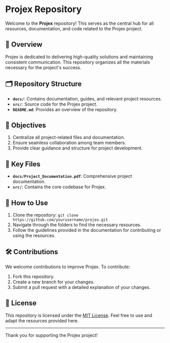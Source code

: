 # Projex Repository

Welcome to the **Projex** repository! This serves as the central hub for all resources, documentation, and code related to the Projex project.

## 📖 Overview
Projex is dedicated to delivering high-quality solutions and maintaining consistent communication. This repository organizes all the materials necessary for the project's success.

## 🗂️ Repository Structure
- **`docs/`**: Contains documentation, guides, and relevant project resources.
- **`src/`**: Source code for the Projex project.
- **`README.md`**: Provides an overview of the repository.

## 🎯 Objectives
1. Centralize all project-related files and documentation.
2. Ensure seamless collaboration among team members.
3. Provide clear guidance and structure for project development.

## 📂 Key Files
- **`docs/Project_Documentation.pdf`**: Comprehensive project documentation.
- **`src/`**: Contains the core codebase for Projex.

## 🚀 How to Use
1. Clone the repository: `git clone https://github.com/yourusername/projex.git`
2. Navigate through the folders to find the necessary resources.
3. Follow the guidelines provided in the documentation for contributing or using the resources.

## 🛠️ Contributions
We welcome contributions to improve Projex. To contribute:
1. Fork this repository.
2. Create a new branch for your changes.
3. Submit a pull request with a detailed explanation of your changes.

## 📄 License
This repository is licensed under the [MIT License](LICENSE). Feel free to use and adapt the resources provided here.

---

Thank you for supporting the Projex project!
